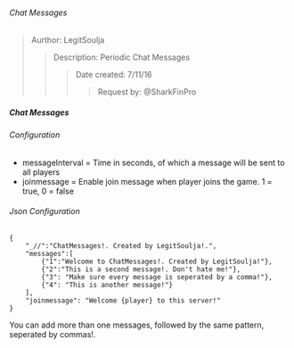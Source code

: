 ###### Chat Messages
> Aurthor: LegitSoulja
>> Description: Periodic Chat Messages
>>> Date created: 7/11/16
>>>> Request by: @SharkFinPro

##### Chat Messages
###### Configuration
- messageInterval = Time in seconds, of which a message will be sent to all players
- joinmessage = Enable join message when player joins the game. 1 = true, 0 = false

###### Json Configuration
```
{
	"_//":"ChatMessages!. Created by LegitSoulja!.",
	"messages":[
		{"1":"Welcome to ChatMessages!. Created by LegitSoulja!"},
		{"2":"This is a second message!. Don't hate me!"},
		{"3": "Make sure every message is seperated by a comma!"},
		{"4": "This is another message!"}
	],
	"joinmessage": "Welcome {player} to this server!"
}

```

You can add more than one messages, followed by the same pattern, seperated by commas!.
